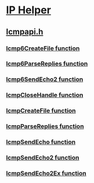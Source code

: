 # [IP Helper](../_iphlp/index.md)
## [Icmpapi.h](index.md)
### [Icmp6CreateFile function](../icmpapi/nf-icmpapi-icmp6createfile.md)
### [Icmp6ParseReplies function](../icmpapi/nf-icmpapi-icmp6parsereplies.md)
### [Icmp6SendEcho2 function](../icmpapi/nf-icmpapi-icmp6sendecho2.md)
### [IcmpCloseHandle function](../icmpapi/nf-icmpapi-icmpclosehandle.md)
### [IcmpCreateFile function](../icmpapi/nf-icmpapi-icmpcreatefile.md)
### [IcmpParseReplies function](../icmpapi/nf-icmpapi-icmpparsereplies.md)
### [IcmpSendEcho function](../icmpapi/nf-icmpapi-icmpsendecho.md)
### [IcmpSendEcho2 function](../icmpapi/nf-icmpapi-icmpsendecho2.md)
### [IcmpSendEcho2Ex function](../icmpapi/nf-icmpapi-icmpsendecho2ex.md)
